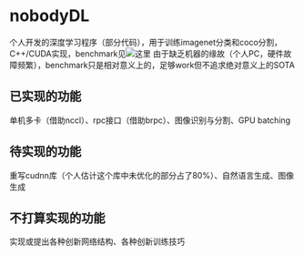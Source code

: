 # nobodyDL
个人开发的深度学习程序（部分代码），用于训练imagenet分类和coco分割，C++/CUDA实现，benchmark见![这里](https://github.com/abangdd/nobodyDL/tree/master/benchmark)
由于缺乏机器的缘故（个人PC，硬件故障频繁），benchmark只是相对意义上的，足够work但不追求绝对意义上的SOTA
## 已实现的功能
单机多卡（借助nccl）、rpc接口（借助brpc）、图像识别与分割、GPU batching
## 待实现的功能
重写cudnn库（个人估计这个库中未优化的部分占了80%）、自然语言生成、图像生成
## 不打算实现的功能
实现或提出各种创新网络结构、各种创新训练技巧

